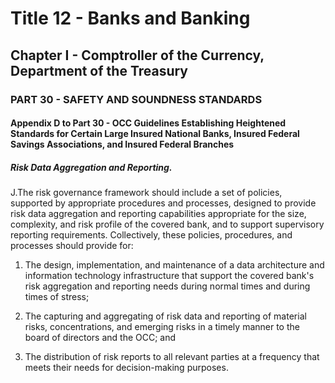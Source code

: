 
# Title 12 - Banks and Banking
## Chapter I - Comptroller of the Currency, Department of the Treasury
### PART 30 - SAFETY AND SOUNDNESS STANDARDS
#### Appendix D to Part 30 - OCC Guidelines Establishing Heightened Standards for Certain Large Insured National Banks, Insured Federal Savings Associations, and Insured Federal Branches
##### Risk Data Aggregation and Reporting.

J.The risk governance framework should include a set of policies, supported by appropriate procedures and processes, designed to provide risk data aggregation and reporting capabilities appropriate for the size, complexity, and risk profile of the covered bank, and to support supervisory reporting requirements. Collectively, these policies, procedures, and processes should provide for:

1. The design, implementation, and maintenance of a data architecture and information technology infrastructure that support the covered bank's risk aggregation and reporting needs during normal times and during times of stress;

2. The capturing and aggregating of risk data and reporting of material risks, concentrations, and emerging risks in a timely manner to the board of directors and the OCC; and

3. The distribution of risk reports to all relevant parties at a frequency that meets their needs for decision-making purposes.
